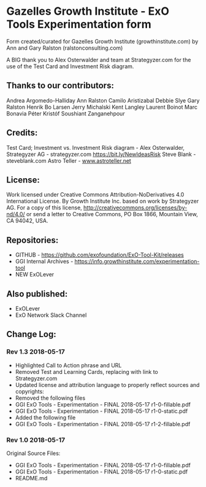 # Gazelles Growth Institute - ExO Tools Experimentation form

Form created/curated for Gazelles Growth Institute (growthinstitute.com) by Ann and Gary Ralston (ralstonconsulting.com)

A BIG thank you to Alex Osterwalder and team at Strategyzer.com for the use of the Test Card and Investment Risk diagram.

## Thanks to our contributors: 
Andrea Argomedo-Halliday
Ann Ralston
Camilo Aristizabal
Debbie Slye
Gary Ralston
Henrik Bo Larsen
Jerry Michalski
Kent Langley
Laurent Boinot
Marc Bonavia
Péter Kristóf
Soushiant Zanganehpour

## Credits:
Test Card; Investment vs. Investment Risk diagram - Alex Osterwalder, Strategyzer AG - strategyzer.com https://bit.ly/NewIdeasRisk
Steve Blank - steveblank.com
Astro Teller - www.astroteller.net

## License:
Work licensed under Creative Commons Attribution-NoDerivatives 4.0 International License. By Growth Institute Inc. based on work by Strategyzer AG. For a copy of
this license, http://creativecommons.org/licenses/by-nd/4.0/ or send a letter to Creative Commons, PO Box 1866, Mountain View, CA 94042, USA.

## Repositories:
- GITHUB - https://github.com/exofoundation/ExO-Tool-Kit/releases
- GGI Internal Archives - https://info.growthinstitute.com/experimentation-tool
- NEW ExOLever

## Also published:
- ExOLever
- ExO Network Slack Channel

## Change Log:

### Rev 1.3 2018-05-17
- Highlighted Call to Action phrase and URL
- Removed Test and Learning Cards, replacing with link to Strategyzer.com
- Updated license and attribution language to properly reflect sources and copyrights:
- Removed the following files
- GGI ExO Tools - Experimentation - FINAL 2018-05-17 r1-0-fillable.pdf
- GGI ExO Tools - Experimentation - FINAL 2018-05-17 r1-0-static.pdf
- Added the following file
- GGI ExO Tools - Experimentation - FINAL 2018-05-17 r1-2-fillable.pdf


### Rev 1.0 2018-05-17
Original Source Files:
- GGI ExO Tools - Experimentation - FINAL 2018-05-17 r1-0-fillable.pdf
- GGI ExO Tools - Experimentation - FINAL 2018-05-17 r1-0-static.pdf
- README.md